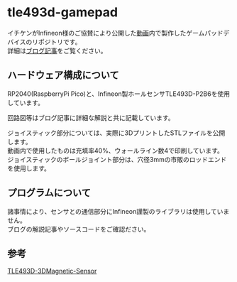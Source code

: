 # tle493d-gamepad
イチケンがInfineon様のご協賛により公開した[動画](https://www.youtube.com/watch?v=XXXXXXXX)内で製作したゲームパッドデバイスのリポジトリです。  
詳細は[ブログ記事](https://ichiken-engineering.com/XXXXXXXX/)をご覧ください。

## ハードウェア構成について
RP2040(RaspberryPi Pico)と、Infineon製ホールセンサTLE493D-P2B6を使用しています。  

回路図等はブログ記事に詳細な解説と共に記載しています。  

ジョイスティック部分については、実際に3DプリントしたSTLファイルを公開します。  
動画内で使用したものは充填率40%、ウォールライン数4で印刷しています。
ジョイスティックのボールジョイント部分は、穴径3mmの市販のロッドエンドを使用します。

## プログラムについて
諸事情により、センサとの通信部分にInfineon謹製のライブラリは使用していません。  
ブログの解説記事やソースコードをご確認ださい。

## 参考
[TLE493D-3DMagnetic-Sensor](https://github.com/Infineon/TLE493D-3DMagnetic-Sensor)
